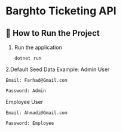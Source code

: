 # Barghto Ticketing API

## 📌 How to Run the Project
1. Run the application

    ```
    dotnet run 

    ```
2.Default Seed Data Example:
Admin User

    Email: Farhad@Gmail.com

    Password: Admin

Employee User

    Email: Ahmadi@Gmail.com

    Password: Employee
